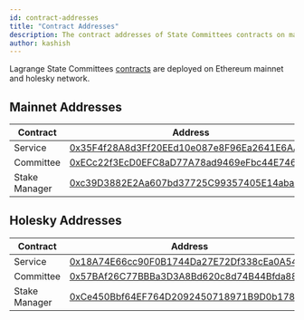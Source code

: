 ```yaml
---
id: contract-addresses
title: "Contract Addresses"
description: The contract addresses of State Committees contracts on mainnet and holesky
author: kashish
---
```


Lagrange State Committees [contracts](https://github.com/Lagrange-Labs/lagrange-contracts) are deployed on Ethereum mainnet and holesky network.

## Mainnet Addresses

| Contract      | Address                                                                                                               |
| ------------- | --------------------------------------------------------------------------------------------------------------------- |
| Service       | [0x35F4f28A8d3Ff20EEd10e087e8F96Ea2641E6AA2](https://etherscan.io/address/0x35F4f28A8d3Ff20EEd10e087e8F96Ea2641E6AA2) |
| Committee     | [0xECc22f3EcD0EFC8aD77A78ad9469eFbc44E746F5](https://etherscan.io/address/0xECc22f3EcD0EFC8aD77A78ad9469eFbc44E746F5) |
| Stake Manager | [0xc39D3882E2Aa607bd37725C99357405E14aba05A](https://etherscan.io/address/0xc39D3882E2Aa607bd37725C99357405E14aba05A) |

## Holesky Addresses

| Contract      | Address                                                                                                                       |
| ------------- | ----------------------------------------------------------------------------------------------------------------------------- |
| Service       | [0x18A74E66cc90F0B1744Da27E72Df338cEa0A542b](https://holesky.etherscan.io/address/0x18A74E66cc90F0B1744Da27E72Df338cEa0A542b) |
| Committee     | [0x57BAf26C77BBBa3D3A8Bd620c8d74B44Bfda8818](https://holesky.etherscan.io/address/0x57BAf26C77BBBa3D3A8Bd620c8d74B44Bfda8818) |
| Stake Manager | [0xCe450Bbf64EF764D2092450718971B9D0b1789fb](https://holesky.etherscan.io/address/0xCe450Bbf64EF764D2092450718971B9D0b1789fb) |
